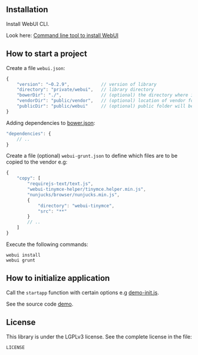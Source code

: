 ## Installation

Install WebUI CLI.

Look here:
[Command line tool to install WebUI](https://github.com/mikoweb/node-webui-installer)

## How to start a project

Create a file `webui.json`:

```javascript
{
    "version": "~0.2.9",            // version of library
    "directory": "private/webui",   // library directory
    "bowerDir": "./",               // (optional) the directory where is the bower.json
    "vendorDir": "public/vendor",   // (optional) location of vendor folder; default value: directory + '/webui/vendor'
    "publicDir": "public/webui"     // (optional) public folder will be copied to this location; by default not copied
}
```

Adding dependencies to [bower.json](https://github.com/bower/spec):

```javascript
"dependencies": {
	// ..
}
```

Create a file (optional) `webui-grunt.json` to define which files are to be copied to the vendor e.g:

```javascript
{
    "copy": [
        "requirejs-text/text.js",
        "webui-tinymce-helper/tinymce.helper.min.js",
        "nunjucks/browser/nunjucks.min.js",
        {
            "directory": "webui-tinymce",
            "src": "**"
        }
        // ..
    ]
}
```

Execute the following commands:

    webui install
    webui grunt
    
## How to initialize application

Call the `startapp` function with certain options e.g [demo-init.js](https://github.com/mikoweb/webui/blob/master/demo/demo-init.js).

See the source code [demo](https://github.com/mikoweb/webui/tree/master/demo).

## License

This library is under the LGPLv3 license. See the complete license in the file:

    LICENSE

